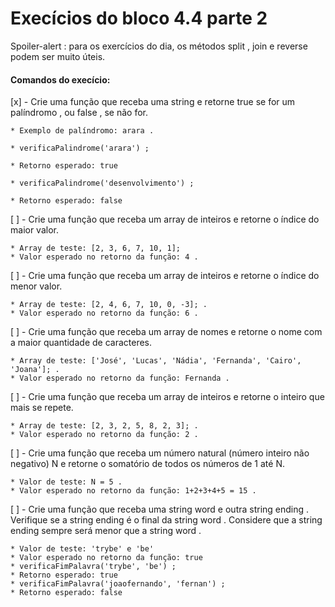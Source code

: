 # Execícios do bloco 4.4 parte 2

Spoiler-alert : para os exercícios do dia, os métodos split , join e reverse podem ser muito úteis.

#### Comandos do execício:

  [x] - Crie uma função que receba uma string e retorne true se for um palíndromo , ou false , se não 
  for.
  ```
  * Exemplo de palíndromo: arara .

  * verificaPalindrome('arara') ;

  * Retorno esperado: true

  * verificaPalindrome('desenvolvimento') ;

  * Retorno esperado: false
  ```
    
  [ ] - Crie uma função que receba um array de inteiros e retorne o índice do maior valor.
  ```
  * Array de teste: [2, 3, 6, 7, 10, 1]; 
  * Valor esperado no retorno da função: 4 .
  ```

  [ ] - Crie uma função que receba um array de inteiros e retorne o índice do menor valor.
  ```
  * Array de teste: [2, 4, 6, 7, 10, 0, -3]; .
  * Valor esperado no retorno da função: 6 .
  ```

  [ ] - Crie uma função que receba um array de nomes e retorne o nome com a maior quantidade de 
  caracteres.
  ```
  * Array de teste: ['José', 'Lucas', 'Nádia', 'Fernanda', 'Cairo', 'Joana']; .
  * Valor esperado no retorno da função: Fernanda .
  ```

  [ ] - Crie uma função que receba um array de inteiros e retorne o inteiro que mais se repete.
  ```
  * Array de teste: [2, 3, 2, 5, 8, 2, 3]; .
  * Valor esperado no retorno da função: 2 .
  ```

  [ ] - Crie uma função que receba um número natural (número inteiro não negativo) N e retorne o 
  somatório de todos os números de 1 até N.
  ```
  * Valor de teste: N = 5 .
  * Valor esperado no retorno da função: 1+2+3+4+5 = 15 .
  ```

  [ ] - Crie uma função que receba uma string word e outra string ending . Verifique se a string 
  ending é o final da string word . Considere que a string ending sempre será menor que a string word .
  ```
  * Valor de teste: 'trybe' e 'be'
  * Valor esperado no retorno da função: true
  * verificaFimPalavra('trybe', 'be') ;
  * Retorno esperado: true
  * verificaFimPalavra('joaofernando', 'fernan') ;
  * Retorno esperado: false
  ```
